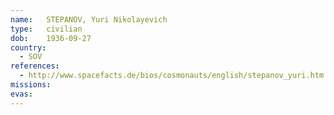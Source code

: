 ```yaml
---
name:	STEPANOV, Yuri Nikolayevich 
type:	civilian
dob:	1936-09-27
country:
  - SOV
references:
  - http://www.spacefacts.de/bios/cosmonauts/english/stepanov_yuri.htm
missions:
evas:
---
```

